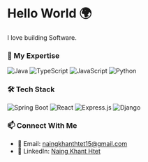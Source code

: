# Hello World 🌍

I love building Software.

### 🔧 My Expertise
![Java](https://img.shields.io/badge/Java-ED8B00?style=for-the-badge&logo=openjdk&logoColor=white)
![TypeScript](https://img.shields.io/badge/TypeScript-3178C6?style=for-the-badge&logo=typescript&logoColor=white)
![JavaScript](https://img.shields.io/badge/JavaScript-F7DF1E?style=for-the-badge&logo=javascript&logoColor=000)
![Python](https://img.shields.io/badge/Python-3670A0?style=for-the-badge&logo=python&logoColor=ffdd54)

### 🛠️ Tech Stack
![Spring Boot](https://img.shields.io/badge/Spring%20Boot-6DB33F?style=for-the-badge&logo=springboot&logoColor=white)
![React](https://img.shields.io/badge/React-61DAFB?style=for-the-badge&logo=react&logoColor=black)
![Express.js](https://img.shields.io/badge/Express.js-000000?style=for-the-badge&logo=express&logoColor=white)
![Django](https://img.shields.io/badge/Django-092E20?style=for-the-badge&logo=django&logoColor=green)

### 📫 Connect With Me
- 📧 Email: [naingkhanthtet15@gmail.com](mailto:naingkhanthtet15@gmail.com)
- 🔗 LinkedIn: [Naing Khant Htet](https://www.linkedin.com/in/naingkhanthtet/)
